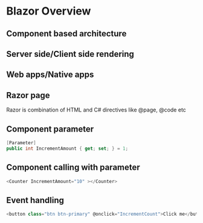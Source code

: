 # Blazor Overview

## Component based architecture

## Server side/Client side rendering

## Web apps/Native apps

## Razor page
Razor is combination of HTML and C# directives like @page, @code etc

## Component parameter
````cs
[Parameter]
public int IncrementAmount { get; set; } = 1;
````

## Component calling with parameter
````cs
<Counter IncrementAmount="10" ></Counter>
````

## Event handling
````cs
<button class="btn btn-primary" @onclick="IncrementCount">Click me</button>
````






















